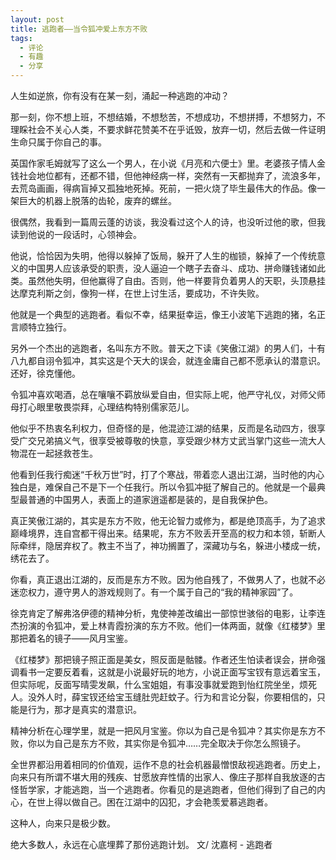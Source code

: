 ```yaml
---
layout: post
title: 逃跑者——当令狐冲爱上东方不败
tags:
  - 评论
  - 有趣
  - 分享
---
```

人生如逆旅，你有没有在某一刻，涌起一种逃跑的冲动？

那一刻，你不想上班，不想结婚，不想愁苦，不想成功，不想拼搏，不想努力，不理睬社会不关心人类，不要求鲜花赞美不在乎诋毁，放弃一切，然后去做一件证明生命只属于你自己的事。

英国作家毛姆就写了这么一个男人，在小说《月亮和六便士》里。老婆孩子情人金钱社会地位都有，还都不错，但他神经病一样，突然有一天都抛弃了，流浪多年，去荒岛画画，得病盲掉又孤独地死掉。死前，一把火烧了毕生最伟大的作品。像一架巨大的机器上脱落的齿轮，废弃的螺丝。



很偶然，我看到一篇周云蓬的访谈，我没看过这个人的诗，也没听过他的歌，但我读到他说的一段话时，心领神会。

他说，恰恰因为失明，他得以躲掉了饭局，躲开了人生的枷锁，躲掉了一个传统意义的中国男人应该承受的职责，没人逼迫一个瞎子去奋斗、成功、拼命赚钱诸如此类。虽然他失明，但他赢得了自由。否则，他一样要背负着男人的天职，头顶悬挂达摩克利斯之剑，像狗一样，在世上讨生活，要成功，不许失败。

他就是一个典型的逃跑者。看似不幸，结果挺幸运，像王小波笔下逃跑的猪，名正言顺特立独行。

另外一个杰出的逃跑者，名叫东方不败。普天之下读《笑傲江湖》的男人们，十有八九都自诩令狐冲，其实这是个天大的误会，就连金庸自己都不愿承认的潜意识。还好，徐克懂他。

令狐冲喜欢喝酒，总在嚷嚷不羁放纵爱自由，但实际上呢，他严守礼仪，对师父师母打心眼里敬畏崇拜，心理结构特别儒家范儿。

他似乎不热衷名利权力，但奇怪的是，他混迹江湖的结果，反而是名动四方，很享受广交兄弟搞义气，很享受被尊敬的快意，享受跟少林方丈武当掌门这些一流大人物混在一起拯救苍生。

他看到任我行痴迷“千秋万世”时，打了个寒战，带着恋人退出江湖，当时他的内心独白是，难保自己不是下一个任我行。所以令狐冲挺了解自己的。他就是一个最典型最普通的中国男人，表面上的道家逍遥都是装的，是自我保护色。

真正笑傲江湖的，其实是东方不败，他无论智力或修为，都是绝顶高手，为了追求巅峰境界，连自宫都干得出来。结果呢，东方不败丢开至高的权力和本领，斩断人际牵绊，隐居弃权了。教主不当了，神功搁置了，深藏功与名，躲进小楼成一统，绣花去了。

你看，真正退出江湖的，反而是东方不败。因为他自残了，不做男人了，也就不必迷恋权力，遵守男人的游戏规则了。有一个属于自己的“我的精神家园”了。

徐克肯定了解弗洛伊德的精神分析，鬼使神差改编出一部惊世骇俗的电影，让李连杰扮演的令狐冲，爱上林青霞扮演的东方不败。他们一体两面，就像《红楼梦》里那把着名的镜子——风月宝鉴。

《红楼梦》那把镜子照正面是美女，照反面是骷髅。作者还生怕读者误会，拼命强调看书一定要反着看，这就是小说最好玩的地方，小说正面写宝钗有意远着宝玉，但实际呢，反面写晴雯发飙，什么宝姐姐，有事没事就爱跑到怡红院坐坐，烦死人。没外人时，薛宝钗还给宝玉缝肚兜赶蚊子。行为和言论分裂，你要相信的，只能是行为，那才是真实的潜意识。

精神分析在心理学里，就是一把风月宝鉴。你以为自己是令狐冲？其实你是东方不败，你以为自己是东方不败，其实你是令狐冲……完全取决于你怎么照镜子。

全世界都沿用着相同的价值观，运作不息的社会机器最憎恨敌视逃跑者。历史上，向来只有所谓不堪大用的残疾、甘愿放弃性情的出家人、像庄子那样自我放逐的古怪哲学家，才能逃跑，当一个逃跑者。你看见的是逃跑者，但他们得到了自己的内心，在世上得以做自己。困在江湖中的囚犯，才会艳羡爱慕逃跑者。

这种人，向来只是极少数。

绝大多数人，永远在心底埋葬了那份逃跑计划。
文/ 沈嘉柯 - 逃跑者
